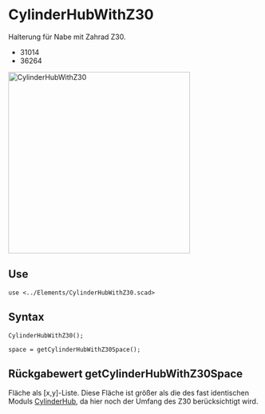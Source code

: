 # CylinderHubWithZ30

Halterung für Nabe mit Zahrad Z30.

- 31014
- 36264

<img width="364" alt="CylinderHubWithZ30" src="https://user-images.githubusercontent.com/48654609/167249931-1b4425a7-d081-47e4-aacb-497402ccec94.png">

## Use
```
use <../Elements/CylinderHubWithZ30.scad>
```

## Syntax
```
CylinderHubWithZ30();

space = getCylinderHubWithZ30Space();
```

## Rückgabewert getCylinderHubWithZ30Space
Fläche als \[x,y]-Liste. Diese Fläche ist größer als die des fast identischen Moduls [CylinderHub](CylinderHub.md), da hier noch der Umfang des Z30 berücksichtigt wird.